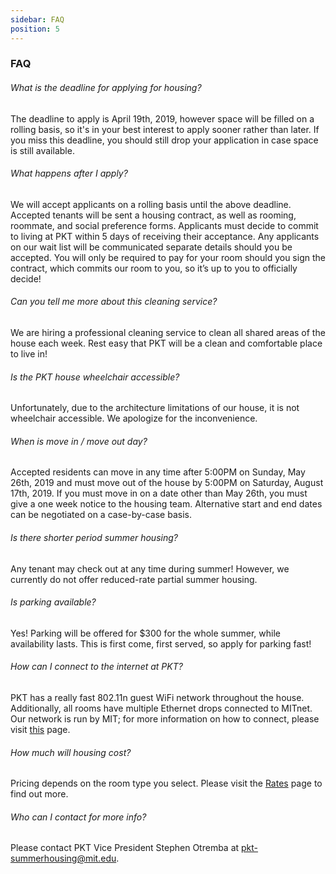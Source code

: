 ```yaml
---
sidebar: FAQ
position: 5
---
```

### FAQ

###### What is the deadline for applying for housing?

The deadline to apply is April 19th, 2019, however space will be filled on a rolling basis, so it's in your best interest to apply sooner rather than later. If you miss this deadline, you should still drop your application in case space is still available.

###### What happens after I apply?

We will accept applicants on a rolling basis until the above deadline. Accepted tenants will be sent a housing contract, as well as rooming, roommate, and social preference forms. Applicants must decide to commit to living at PKT within 5 days of receiving their acceptance. Any applicants on our wait list will be communicated separate details should you be accepted. You will only be required to pay for your room should you sign the contract, which commits our room to you, so it’s up to you to officially decide!

###### Can you tell me more about this cleaning service?

We are hiring a professional cleaning service to clean all shared areas of the house each week. Rest easy that PKT will be a clean and comfortable place to live in!

###### Is the PKT house wheelchair accessible?

Unfortunately, due to the architecture limitations of our house, it is not wheelchair accessible. We apologize for the inconvenience.

###### When is move in / move out day?

Accepted residents can move in any time after 5:00PM on Sunday, May 26th, 2019 and must move out of the house by 5:00PM on Saturday, August 17th, 2019.  If you must move in on a date other than May 26th, you must give a one week notice to the housing team. Alternative start and end dates can be negotiated on a case-by-case basis.

###### Is there shorter period summer housing?

Any tenant may check out at any time during summer! However, we currently do not offer reduced-rate partial summer housing.

###### Is parking available?

Yes! Parking will be offered for $300 for the whole summer, while availability lasts. This is first come, first served, so apply for parking fast!

###### How can I connect to the internet at PKT?

PKT has a really fast 802.11n guest WiFi network throughout the house. Additionally, all rooms have multiple Ethernet drops connected to MITnet. Our network is run by MIT; for more information on how to connect, please visit [this](https://ist.mit.edu/network/netguests) page.

###### How much will housing cost?

Pricing depends on the room type you select. Please visit the [Rates](pkt.mit.edu/summer/rates/) page to find out more.

###### Who can I contact for more info?

Please contact PKT Vice President Stephen Otremba at pkt-summerhousing@mit.edu.


